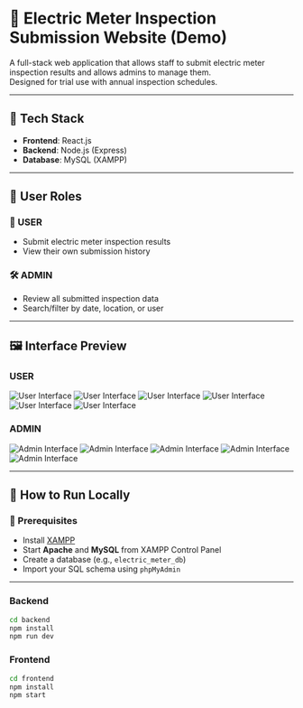 # 🔌 Electric Meter Inspection Submission Website (Demo)

A full-stack web application that allows staff to submit electric meter inspection results and allows admins to manage them.  
Designed for trial use with annual inspection schedules.

---

## 🔧 Tech Stack

- **Frontend**: React.js
- **Backend**: Node.js (Express)
- **Database**: MySQL (XAMPP)

---

## 👥 User Roles

### 👤 USER
- Submit electric meter inspection results
- View their own submission history

### 🛠️ ADMIN
- Review all submitted inspection data
- Search/filter by date, location, or user

---

## 🖼️ Interface Preview


### USER
![User Interface](assets/user/user1.png)
![User Interface](assets/user/user2.png)
![User Interface](assets/user/user3.png)
![User Interface](assets/user/user4.png)
![User Interface](assets/user/user5.png)
![User Interface](assets/user/user6.png)

### ADMIN
![Admin Interface](assets/admin/admin1.png)
![Admin Interface](assets/admin/admin2.png)
![Admin Interface](assets/admin/admin3.png)
![Admin Interface](assets/admin/admin4.png)
![Admin Interface](assets/admin/admin5.png)

---



## 🚀 How to Run Locally

### 📁 Prerequisites

- Install [XAMPP](https://www.apachefriends.org/index.html)
- Start **Apache** and **MySQL** from XAMPP Control Panel
- Create a database (e.g., `electric_meter_db`)
- Import your SQL schema using `phpMyAdmin`

---


### Backend
```bash
cd backend
npm install
npm run dev
```



### Frontend
```bash
cd frontend
npm install
npm start
```